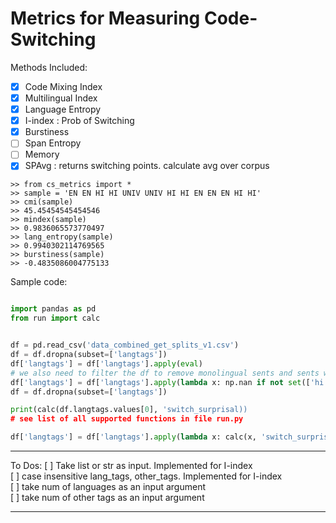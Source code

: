 # Metrics for Measuring Code-Switching

Methods Included:
- [x] Code Mixing Index
- [x] Multilingual Index
- [x] Language Entropy
- [x] I-index : Prob of Switching
- [x] Burstiness
- [ ] Span Entropy
- [ ] Memory
- [x] SPAvg : returns switching points. calculate avg over corpus

```
>> from cs_metrics import *
>> sample = 'EN EN HI HI UNIV UNIV HI HI EN EN EN HI HI'
>> cmi(sample)
>> 45.45454545454546 
>> mindex(sample)
>> 0.9836065573770497
>> lang_entropy(sample)
>> 0.9940302114769565
>> burstiness(sample)
>> -0.4835086004775133
```

Sample code:

```python

import pandas as pd 
from run import calc


df = pd.read_csv('data_combined_get_splits_v1.csv')
df = df.dropna(subset=['langtags'])
df['langtags'] = df['langtags'].apply(eval)
# we also need to filter the df to remove monolingual sents and sents with only 1 word
df['langtags'] = df['langtags'].apply(lambda x: np.nan if not set(['hi', 'en']).issubset(x) else x)
df = df.dropna(subset=['langtags'])

print(calc(df.langtags.values[0], 'switch_surprisal))
# see list of all supported functions in file run.py

df['langtags'] = df['langtags'].apply(lambda x: calc(x, 'switch_surprisal'))
```

---
To Dos:
[ ] Take list or str as input.  Implemented for I-index<br>
[ ] case insensitive lang_tags, other_tags. Implemented for I-index<br>
[ ] take num of languages as an input argument<br>
[ ] take num of other tags as an input argument<br>

---
